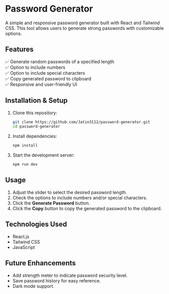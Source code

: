# Password Generator

A simple and responsive password generator built with React and Tailwind CSS. This tool allows users to generate strong passwords with customizable options.

## Features

✅ Generate random passwords of a specified length  
✅ Option to include numbers  
✅ Option to include special characters  
✅ Copy generated password to clipboard  
✅ Responsive and user-friendly UI

## Installation & Setup

1. Clone this repository:
   ```bash
   git clone https://github.com/Jatin3112/password-generator.git
   cd password-generator
   ```
2. Install dependencies:
   ```bash
   npm install
   ```
3. Start the development server:
   ```bash
   npm run dev
   ```

## Usage

1. Adjust the slider to select the desired password length.
2. Check the options to include numbers and/or special characters.
3. Click the **Generate Password** button.
4. Click the **Copy** button to copy the generated password to the clipboard.

## Technologies Used

- React.js
- Tailwind CSS
- JavaScript

## Future Enhancements

- Add strength meter to indicate password security level.
- Save password history for easy reference.
- Dark mode support.
